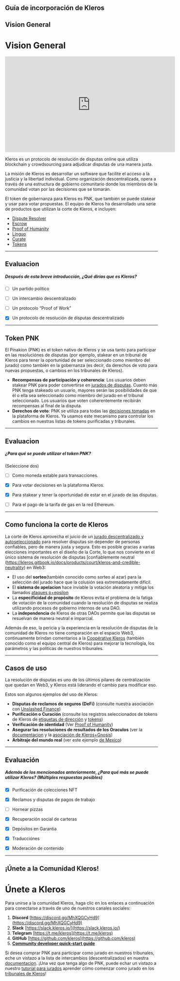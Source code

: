 ## Guía de incorporación de Kleros


## Vision General

# **Vision General**
<div align="center">
<iframe width="560" height="315" src="https://www.youtube.com/embed/wZZ2ipS-jZw" title="YouTube video player" frameborder="0" allow="accelerometer; autoplay; clipboard-write; encrypted-media; gyroscope; picture-in-picture" allowfullscreen></iframe>
</div>

Kleros es un protocolo de resolución de disputas online que utiliza blockchain y crowdsourcing para adjudicar disputas de una manera justa.


La misión de Kleros es desarrollar un software que facilite el acceso a la justicia y la libertad individual. Como organización descentralizada, opera a través de una estructura de gobierno comunitario donde los miembros de la comunidad votan por las decisiones que se tomarán.

El token de gobernanza para Kleros es PNK, que también se puede stakear y usar para votar propuestas. El equipo de Kleros ha desarrollado una serie de productos que utilizan la corte de Kleros, e incluyen:

* [Dispute Resolver](https://resolve.kleros.io)
* [Escrow](https://escrow.kleros.io)
* [Proof of Humanity](https://www.proofofhumanity.id/)
* [Linguo](https://linguo.kleros.io/)
* [Curate](https://curate.kleros.io/)
* [Tokens](https://tokens.kleros.io/)

    


---
## Evaluacion





##### Después de esta breve introducción, ¿Qué dirías que es Kleros?  
     
- [ ]  Un partido político
- [ ]  Un intercambio descentralizado
- [ ]  Un protocolo “Proof of Work”
- [x]  Un protocolo de resolución de disputas descentralizado

    


---
## Token PNK

El Pinakion (PNK) es el token nativo de Kleros y se usa tanto para participar en las resoluciónes de disputas (por ejemplo, stakear en un tribunal de Kleros para tener la oportunidad de ser seleccionado como miembro del jurado) como también en la gobernanza (es decir, da derechos de voto para nuevas propuestas, o cambios en los tribunales de Kleros).
* **Recompensas de participación y coherencia**:  Los usuarios deben stakear PNK para poder convertirse en [jurados de disputas](https://kleros.gitbook.io/docs/products/court/kleros-juror-tutorial). Cuanto más PNK tenga stakeado un usuario, mayores serán las posibilidades de que él o ella sea seleccionado como miembro del jurado en el tribunal seleccionado. Los usuarios que voten coherentemente recibirán recompensas al final de la disputa.
* **Derechos de voto**: PNK se utiliza para todas las [decisiones tomadas](https://kleros.gitbook.io/docs/governance) en la plataforma de Kleros.  Ya usamos este mecanismo para controlar los cambios en nuestras listas de tokens purificadas y tribunales.

    


---
## Evaluacion





##### ¿Para qué se puede utilizar el token PNK?
(Seleccione dos)  
     
- [ ]  Como moneda estable para transacciones.
- [x]  Para votar decisiones en la plataforma Kleros.
- [x]  Para stakear y tener la oportunidad de estar en el jurado de las disputas.
- [ ]  Para el pago de la tarifa de gas en la red Ethereum.

    


---
## Como funciona la corte de Kleros

La corte de Kleros aprovecha el juicio de un [jurado descentralizado y autoseleccionado](https://blog.kleros.io/is-kleros-a-fair-dispute-resolution-system/) para resolver disputas sin depender de personas confiables, pero de manera justa y segura. Esto es posible gracias a varias elecciones importantes en el diseño de la Corte, lo que nos convierte en el único sistema de resolución de disputas [confiablemente neutral (https://kleros.gitbook.io/docs/products/court/kleros-and-credible-neutrality) en Web3:
- El uso del **sorteo**(también conocido como sorteo al azar) para la selección del jurado hace que la colusión sea extremadamente difícil.
- El **sistema de apelacion** hace inviable la votación aleatoria y mitiga los llamados [ataques p+epsilon](https://blog.ethereum.org/2015/01/28/p-epsilon-attack/)
- La **especificidad de propósito** de Kleros evita el problema de la fatiga de votación de la comunidad cuando la resolución de disputas se realiza utilizando procesos de gobierno internos de una DAO.
- La **independencia** de Kleros de otras DAOs permite que las disputas se resuelvan de manera neutral e imparcial.

Además de eso, la pericia y la experiencia en la resolución de disputas de la comunidad de Kleros no tiene comparación en el espacio Web3, continuamente brindan comentarios a la [Coopérative Kleros](https://kleros.io/coop/) (también conocido como el equipo central de Kleros) para mejorar la tecnología, los parámetros y las políticas de nuestros tribunales.

    


---
## Casos de uso

La resolución de disputas es uno de los últimos pilares de centralización que quedan en Web3, y Kleros está liderando el cambio para modificar eso.

Estos son algunos ejemplos del uso de Kleros:
* **Disputas de reclamos de seguros (DeFi)** (consulte nuestra asociación con [Unslashed Finance](https://blog.kleros.io/welcome-to-decentralized-insurance-kleros-x-unslashed-finance/))
* **Purificación o Curación** (consulte los registros seleccionados de tokens de Kleros de [etiquetas de dirección](https://blog.kleros.io/the-kleros-decentralized-tag-registry-a-proof-of-concept-for-securing-web3/) y [tokens](https://blog.kleros.io/tokens-by-kleros-securing-uniswap-with-decentralized-lists/))
* **Verificación de identidad** (Ver [Proof of Humanity](https://www.proofofhumanity.id/)) 
* **Asegurar las resoluciones de resultados de los Oraculos** (ver la [documentacion](https://kleros.gitbook.io/docs/integrations/types-of-integrations/how-to-use-reality.eth-+-kleros-as-an-oracle) y la [asociación de Kleros+Gnosis](https://blog.kleros.io/kleros-x-safesnap/))
* **Arbitraje del mundo real** (ver este ejemplo [de Mexico](https://blog.kleros.io/how-to-enforce-blockchain-dispute-resolution-in-court-the-kleros-case-in-mexico/))

    


---
## Evaluación





##### Además de los mencionados anteriormente, ¿Para qué más se puede utilizar Kleros? (Múltiples respuestas posibles)  
     
- [x]  Purificación de colecciones NFT
- [x]  Reclamos y disputas de pagos de trabajo
- [ ]  Hornear pizzas
- [x]  Recuperación social de carteras
- [x]  Depósitos en Garantia
- [x]  Traducciónes
- [x]  Moderación de contenido

    


---
## ¡Únete a la Comunidad Kleros!

# **Únete a Kleros**

Para unirse a la comunidad Kleros, haga clic en los enlaces a continuación para conectarse a través de uno de nuestros canales sociales:

1. **Discord** [https://discord.gg/MhXQGCyHd9](https://discord.gg/MhXQGCyHd9)
2. **Slack** [https://slack.kleros.io/](https://slack.kleros.io/)
3. **Telegram** [https://t.me/kleros](https://t.me/kleros)
4. **GitHub** [https://github.com/kleros](https://github.com/kleros)
5. **[Community developer quick-start guide](https://kleros.notion.site/kleros/Kleros-Developer-Notes-4cf727f984054a93bb718ff8dc56eaa7)** 

Si desea comprar PNK para participar como jurado en nuestros tribunales, eche un vistazo a la lista de intercambios (descentralizados) en nuestra [documentacion](https://kleros.gitbook.io/docs/pnk-token). ¡Una vez que tenga algo de PNK, puede echar un vistazo a nuestro [tutorial para jurados](https://kleros.gitbook.io/docs/products/court/kleros-juror-tutorial) aprender cómo comenzar como jurado en los [tribunales de Kleros](https://court.kleros.io)!

    

